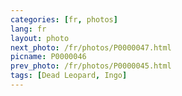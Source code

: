 ```yaml
---
categories: [fr, photos]
lang: fr
layout: photo
next_photo: /fr/photos/P0000047.html
picname: P0000046
prev_photo: /fr/photos/P0000045.html
tags: [Dead Leopard, Ingo]
---
```

